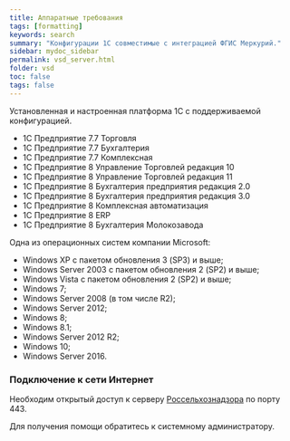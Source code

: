 ```yaml
---
title: Аппаратные требования 
tags: [formatting]
keywords: search
summary: "Конфигурации 1С совместимые с интеграцией ФГИС Меркурий."
sidebar: mydoc_sidebar
permalink: vsd_server.html
folder: vsd
toc: false
tags: false
---
```


<style>
.result {
background-color: #000000;
border: 1px solid #dedede;
padding: 10px;
margin-top: 10px;
margin-bottom: 10px;
}
</style>

Установленная и настроенная платформа 1С с поддерживаемой конфигурацией.

- 1C Предприятие 7.7 Торговля
- 1C Предприятие 7.7 Бухгалтерия
- 1C Предприятие 7.7 Комплексная
- 1C Предприятие 8 Управление Торговлей редакция 10
- 1C Предприятие 8 Управление Торговлей редакция 11
- 1C Предприятие 8 Бухгалтерия предприятия редакция 2.0
- 1C Предприятие 8 Бухгалтерия предприятия редакция 3.0
- 1C Предприятие 8 Комплексная автоматизация
- 1C Предприятие 8 ERP
- 1C Предприятие 8 Бухгалтерия Молокозавода

Одна из операционных систем компании Microsoft:

- Windows XP с пакетом обновления 3 (SP3) и выше;
- Windows Server 2003 с пакетом обновления 2 (SP2) и выше;
- Windows Vista с пакетом обновления 2 (SP2) и выше;
- Windows 7;
- Windows Server 2008 (в том числе R2);
- Windows Server 2012;
- Windows 8;
- Windows 8.1;
- Windows Server 2012 R2;
- Windows 10;
- Windows Server 2016.

### Подключение к сети Интернет

Необходим открытый доступ к серверу [Россельхознадзора](https://api.vetrf.ru) по порту 443.

Для получения помощи обратитесь к системному администратору.